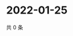 # 2022-01-25

共 0 条

<!-- BEGIN WEIBO -->
<!-- 最后更新时间 Tue Jan 25 2022 11:11:56 GMT+0800 (China Standard Time) -->

<!-- END WEIBO -->

